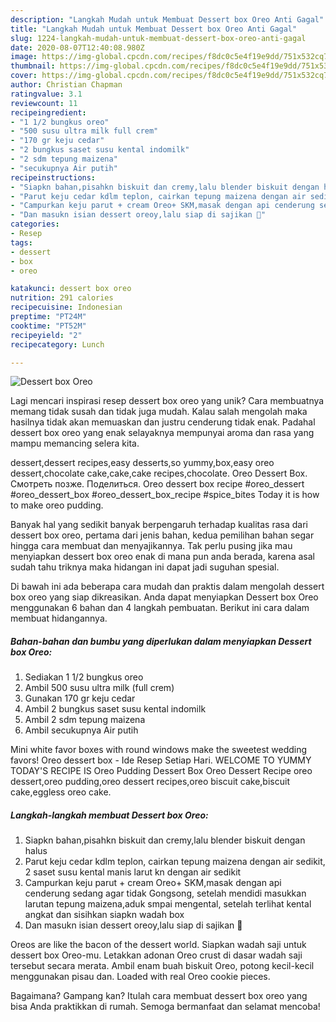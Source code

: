 ```yaml
---
description: "Langkah Mudah untuk Membuat Dessert box Oreo Anti Gagal"
title: "Langkah Mudah untuk Membuat Dessert box Oreo Anti Gagal"
slug: 1224-langkah-mudah-untuk-membuat-dessert-box-oreo-anti-gagal
date: 2020-08-07T12:40:08.980Z
image: https://img-global.cpcdn.com/recipes/f8dc0c5e4f19e9dd/751x532cq70/dessert-box-oreo-foto-resep-utama.jpg
thumbnail: https://img-global.cpcdn.com/recipes/f8dc0c5e4f19e9dd/751x532cq70/dessert-box-oreo-foto-resep-utama.jpg
cover: https://img-global.cpcdn.com/recipes/f8dc0c5e4f19e9dd/751x532cq70/dessert-box-oreo-foto-resep-utama.jpg
author: Christian Chapman
ratingvalue: 3.1
reviewcount: 11
recipeingredient:
- "1 1/2 bungkus oreo"
- "500 susu ultra milk full crem"
- "170 gr keju cedar"
- "2 bungkus saset susu kental indomilk"
- "2 sdm tepung maizena"
- "secukupnya Air putih"
recipeinstructions:
- "Siapkn bahan,pisahkn biskuit dan cremy,lalu blender biskuit dengan halus"
- "Parut keju cedar kdlm teplon, cairkan tepung maizena dengan air sedikit, 2 saset susu kental manis larut kn dengan air sedikit"
- "Campurkan keju parut + cream Oreo+ SKM,masak dengan api cenderung sedang agar tidak Gongsong, setelah mendidi masukkan larutan tepung maizena,aduk smpai mengental, setelah terlihat kental angkat dan sisihkan siapkn wadah box"
- "Dan masukn isian dessert oreoy,lalu siap di sajikan 🥰"
categories:
- Resep
tags:
- dessert
- box
- oreo

katakunci: dessert box oreo 
nutrition: 291 calories
recipecuisine: Indonesian
preptime: "PT24M"
cooktime: "PT52M"
recipeyield: "2"
recipecategory: Lunch

---
```



![Dessert box Oreo](https://img-global.cpcdn.com/recipes/f8dc0c5e4f19e9dd/751x532cq70/dessert-box-oreo-foto-resep-utama.jpg)

Lagi mencari inspirasi resep dessert box oreo yang unik? Cara membuatnya memang tidak susah dan tidak juga mudah. Kalau salah mengolah maka hasilnya tidak akan memuaskan dan justru cenderung tidak enak. Padahal dessert box oreo yang enak selayaknya mempunyai aroma dan rasa yang mampu memancing selera kita.

dessert,dessert recipes,easy desserts,so yummy,box,easy oreo dessert,chocolate cake,cake,cake recipes,chocolate. Oreo Dessert Box. Смотреть позже. Поделиться. Oreo dessert box recipe #oreo_dessert #oreo_dessert_box #oreo_dessert_box_recipe #spice_bites Today it is how to make oreo pudding.

Banyak hal yang sedikit banyak berpengaruh terhadap kualitas rasa dari dessert box oreo, pertama dari jenis bahan, kedua pemilihan bahan segar hingga cara membuat dan menyajikannya. Tak perlu pusing jika mau menyiapkan dessert box oreo enak di mana pun anda berada, karena asal sudah tahu triknya maka hidangan ini dapat jadi suguhan spesial.


Di bawah ini ada beberapa cara mudah dan praktis dalam mengolah dessert box oreo yang siap dikreasikan. Anda dapat menyiapkan Dessert box Oreo menggunakan 6 bahan dan 4 langkah pembuatan. Berikut ini cara dalam membuat hidangannya.

<!--inarticleads1-->

##### Bahan-bahan dan bumbu yang diperlukan dalam menyiapkan Dessert box Oreo:

1. Sediakan 1 1/2 bungkus oreo
1. Ambil 500 susu ultra milk (full crem)
1. Gunakan 170 gr keju cedar
1. Ambil 2 bungkus saset susu kental indomilk
1. Ambil 2 sdm tepung maizena
1. Ambil secukupnya Air putih


Mini white favor boxes with round windows make the sweetest wedding favors! Oreo dessert box - Ide Resep Setiap Hari. WELCOME TO YUMMY TODAY&#39;S RECIPE IS Oreo Pudding Dessert Box Oreo Dessert Recipe oreo dessert,oreo pudding,oreo dessert recipes,oreo biscuit cake,biscuit cake,eggless oreo cake. 

<!--inarticleads2-->

##### Langkah-langkah membuat Dessert box Oreo:

1. Siapkn bahan,pisahkn biskuit dan cremy,lalu blender biskuit dengan halus
1. Parut keju cedar kdlm teplon, cairkan tepung maizena dengan air sedikit, 2 saset susu kental manis larut kn dengan air sedikit
1. Campurkan keju parut + cream Oreo+ SKM,masak dengan api cenderung sedang agar tidak Gongsong, setelah mendidi masukkan larutan tepung maizena,aduk smpai mengental, setelah terlihat kental angkat dan sisihkan siapkn wadah box
1. Dan masukn isian dessert oreoy,lalu siap di sajikan 🥰


Oreos are like the bacon of the dessert world. Siapkan wadah saji untuk dessert box Oreo-mu. Letakkan adonan Oreo crust di dasar wadah saji tersebut secara merata. Ambil enam buah biskuit Oreo, potong kecil-kecil menggunakan pisau dan. Loaded with real Oreo cookie pieces. 

Bagaimana? Gampang kan? Itulah cara membuat dessert box oreo yang bisa Anda praktikkan di rumah. Semoga bermanfaat dan selamat mencoba!
